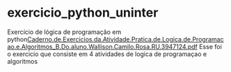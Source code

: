 # exercicio_python_uninter
Exercício de lógica de programação em python[Caderno.de.Exercicios.da.Atividade.Pratica.de.Logica.de.Programacao.e.Algoritmos_B.Do.aluno.Wallison.Camilo.Rosa.RU.3947124.pdf](https://github.com/Wallison-Camilo/exercicio_python_uninter/files/10239287/Caderno.de.Exercicios.da.Atividade.Pratica.de.Logica.de.Programacao.e.Algoritmos_B.Do.aluno.Wallison.Camilo.Rosa.RU.3947124.pdf)
Esse foi o exercicio que consiste em 4 atividades de logica de programaçao e algoritmos
